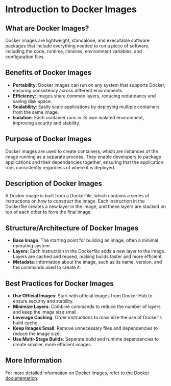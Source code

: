 # Introduction to Docker Images

## What are Docker Images?

Docker images are lightweight, standalone, and executable software packages that include everything needed to run a piece of software, including the code, runtime, libraries, environment variables, and configuration files.

## Benefits of Docker Images

- **Portability**: Docker images can run on any system that supports Docker, ensuring consistency across different environments.
- **Efficiency**: Images share common layers, reducing redundancy and saving disk space.
- **Scalability**: Easily scale applications by deploying multiple containers from the same image.
- **Isolation**: Each container runs in its own isolated environment, improving security and stability.

## Purpose of Docker Images

Docker images are used to create containers, which are instances of the image running as a separate process. They enable developers to package applications and their dependencies together, ensuring that the application runs consistently regardless of where it is deployed.

## Description of Docker Images

A Docker image is built from a Dockerfile, which contains a series of instructions on how to construct the image. Each instruction in the Dockerfile creates a new layer in the image, and these layers are stacked on top of each other to form the final image.

## Structure/Architecture of Docker Images

- **Base Image**: The starting point for building an image, often a minimal operating system.
- **Layers**: Each instruction in the Dockerfile adds a new layer to the image. Layers are cached and reused, making builds faster and more efficient.
- **Metadata**: Information about the image, such as its name, version, and the commands used to create it.

## Best Practices for Docker Images

- **Use Official Images**: Start with official images from Docker Hub to ensure security and stability.
- **Minimize Layers**: Combine commands to reduce the number of layers and keep the image size small.
- **Leverage Caching**: Order instructions to maximize the use of Docker's build cache.
- **Keep Images Small**: Remove unnecessary files and dependencies to reduce the image size.
- **Use Multi-Stage Builds**: Separate build and runtime dependencies to create smaller, more efficient images.

## More Information

For more detailed information on Docker images, refer to the [Docker documentation](https://docs.docker.com/engine/reference/builder/).
